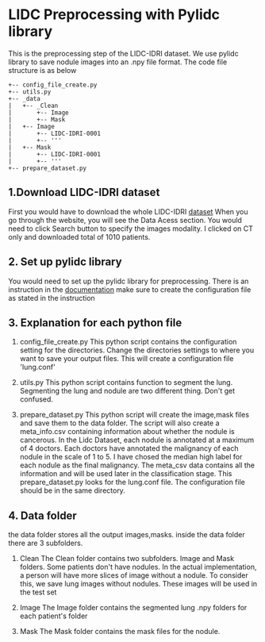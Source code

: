 # LIDC Preprocessing with Pylidc library
This is the preprocessing step of the LIDC-IDRI dataset. We use pylidc library to save nodule images into an .npy file format.
The code file structure is as below

```
+-- config_file_create.py
+-- utils.py
+-- _data
|   +-- _Clean
|       +-- Image
|       +-- Mask
|   +-- Image
|       +-- LIDC-IDRI-0001
|       +-- '''
|   +-- Mask
|       +-- LIDC-IDRI-0001
|       +-- '''
+-- prepare_dataset.py
```

## 1.Download LIDC-IDRI dataset
First you would have to download the whole LIDC-IDRI [dataset](https://wiki.cancerimagingarchive.net/display/Public/LIDC-IDRI)
When you go through the website, you will see the Data Acess section. You would need to click Search button to specify the images modality.
I clicked on CT only and downloaded total of 1010 patients.

## 2. Set up pylidc library
You would need to set up the pylidc library for preprocessing. There is an instruction in the [documentation](https://pylidc.github.io/install.html)
make sure to create the configuration file as stated in the instruction

## 3. Explanation for each python file
1. config_file_create.py
This python script contains the configuration setting for the directories. Change the directories settings to where you want to save your output files.
This will create a configuration file 'lung.conf'

1. utils.py
This python script contains function to segment the lung. Segmenting the lung and nodule are two different thing. Don't get confused. 

1. prepare_dataset.py
This python script will create the image,mask files and save them to the data folder. The script will also create a meta_info.csv containing information about whether the nodule is
cancerous. In the Lidc Dataset, each nodule is annotated at a maximum of 4 doctors. Each doctors have annotated the malignancy of each nodule in the scale of 1 to 5. 
I have chosed the median high label for each nodule as the final malignancy. The meta_csv data contains all the information and will be used later in the classification stage.
This prepare_dataset.py looks for the lung.conf file. The configuration file should be in the same directory.


## 4. Data folder
the data folder stores all the output images,masks.
inside the data folder there are 3 subfolders. 
1. Clean
The Clean folder contains two subfolders. Image and Mask folders.
Some patients don't have nodules. In the actual implementation, a person will have more slices of image without a nodule. To consider this, we save lung images without nodules.
These images will be used in the test set 

1. Image
The Image folder contains the segmented lung .npy folders for each patient's folder

1. Mask
The Mask folder contains the mask files for the nodule.
